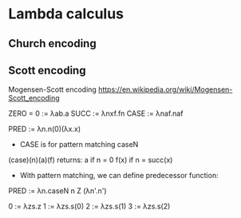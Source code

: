 # Lambda calculus

## Church encoding


## Scott encoding

Mogensen-Scott encoding
https://en.wikipedia.org/wiki/Mogensen-Scott_encoding



ZERO = 0 := λab.a
SUCC := λnxf.fn
CASE := λnaf.naf

PRED := λn.n(0)(λx.x)


* CASE is for pattern matching caseN

(case)(n)(a)(f) returns:
    a      if n = 0
    f(x)   if n = succ(x)

* With pattern matching, we can define predecessor function:

PRED := λn.caseN n Z (λn'.n')


0 := λzs.z
1 := λzs.s(0)
2 := λzs.s(1)
3 := λzs.s(2)
